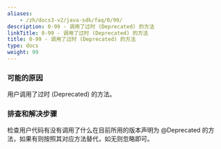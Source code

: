 ```yaml
---
aliases:
    - /zh/docs3-v2/java-sdk/faq/0/99/
description: 0-99 - 调用了过时 (Deprecated) 的方法
linkTitle: 0-99 - 调用了过时 (Deprecated) 的方法
title: 0-99 - 调用了过时 (Deprecated) 的方法
type: docs
weight: 99
---
```



### 可能的原因

用户调用了过时 (Deprecated) 的方法。

### 排查和解决步骤

检查用户代码有没有调用了什么在目前所用的版本声明为 @Deprecated 的方法，如果有则按照其对应方法替代，如无则忽略即可。